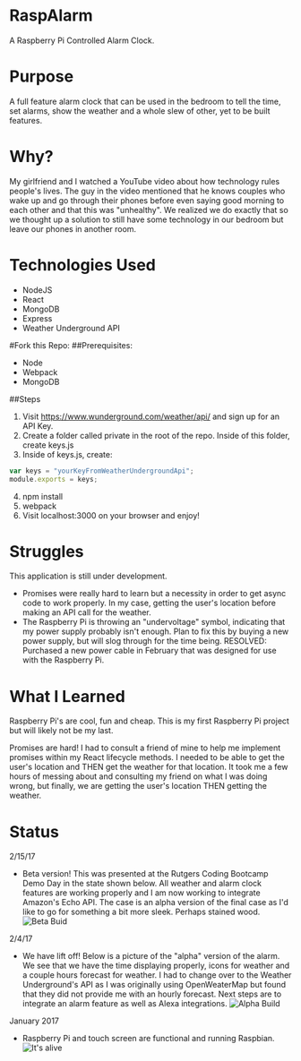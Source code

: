 # RaspAlarm
A Raspberry Pi Controlled Alarm Clock.

# Purpose
A full feature alarm clock that can be used in the bedroom to tell the time, set alarms, show the weather and a whole slew of other, yet to be built features. 

# Why?
My girlfriend and I watched a YouTube video about how technology rules people's lives. The guy in the video mentioned that he knows couples who wake up and go through their phones before even saying good morning to each other and that this was "unhealthy". We realized we do exactly that so we thought up a solution to still have some technology in our bedroom but leave our phones in another room. 

# Technologies Used
- NodeJS
- React
- MongoDB
- Express
- Weather Underground API

#Fork this Repo:
##Prerequisites:
- Node
- Webpack
- MongoDB

##Steps
1. Visit https://www.wunderground.com/weather/api/ and sign up for an API Key. 
2. Create a folder called private in the root of the repo. Inside of this folder, create keys.js
3. Inside of keys.js, create:
```javascript
var keys = "yourKeyFromWeatherUndergroundApi";
module.exports = keys;
```
4. npm install
5. webpack
6. Visit localhost:3000 on your browser and enjoy!

# Struggles
This application is still under development.
- Promises were really hard to learn but a necessity in order to get async code to work properly. In my case, getting the user's location before making an API call for the weather. 
- The Raspberry Pi is throwing an "undervoltage" symbol, indicating that my power supply probably isn't enough. Plan to fix this by buying a new power supply, but will slog through for the time being. RESOLVED: Purchased a new power cable in February that was designed for use with the Raspberry Pi. 

# What I Learned
Raspberry Pi's are cool, fun and cheap. This is my first Raspberry Pi project but will likely not be my last. 

Promises are hard! I had to consult a friend of mine to help me implement promises within my React lifecycle methods. I needed to be able to get the user's location and THEN get the weather for that location. It took me a few hours of messing about and consulting my friend on what I was doing wrong, but finally, we are getting the user's location THEN getting the weather. 

# Status
2/15/17
- Beta version! This was presented at the Rutgers Coding Bootcamp Demo Day in the state shown below. All weather and alarm clock features are working properly and I am now working to integrate Amazon's Echo API. The case is an alpha version of the final case as I'd like to go for something a bit more sleek. Perhaps stained wood. 
![Beta Buid](https://github.com/sfreeman422/RaspAlarm/blob/master/Images/beta.jpg)

2/4/17
- We have lift off! Below is a picture of the "alpha" version of the alarm. We see that we have the time displaying properly, icons for weather and a couple hours 
forecast for weather. I had to change over to the Weather Underground's API as I was originally using OpenWeaterMap but found that they did not provide me with an hourly forecast. Next steps are to integrate an alarm feature as well as Alexa integrations. 
![Alpha Build](https://github.com/sfreeman422/RaspAlarm/blob/master/Images/alpha.jpg)

January 2017
- Raspberry Pi and touch screen are functional and running Raspbian. 
![It's alive](https://github.com/sfreeman422/RaspAlarm/blob/master/Images/IMG_20170107_160419.jpg)
